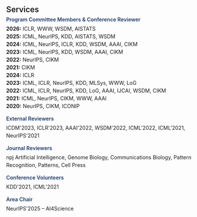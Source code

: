<!-- <h1 id="services"></h1>

<h2 style="margin: 60px 0px 10px;">Services</h2>

<h4 style="margin:0 10px 0;">Program Committee Members</h4>

<ul style="margin:0 0 5px;">
  <li>..<a href="https://bmvc2023.org/people/organisers/"><autocolor>..</autocolor></a> <a href="h12"><autocolor>2022</autocolor></a>-<a href="12"><autocolor>2023</autocolor></a></li>
  <li>s<a href="https://www.acmmmasia.org/2020/committee.html"><autocolor>sd</autocolor></a></li>
</ul>

<h4 style="margin:0 10px 0;">sd</h4>

<ul style="margin:0 0 5px;">
  <li><a href="http://cvpr.thecvf.com/"><autocolor>...</autocolor></a></li>
  
</ul>

<h4 style="margin:0 10px 0;">...</h4>

<ul style="margin:0 0 5px;">
  <li><a href="https://ijcai-21.org/"><autocolor>...</autocolor></a></li>
</ul>

<h4 style="margin:0 10px 0;">..</h4>

<ul style="margin:0 0 5px;">
  <li><a href="http://cvpr2023.thecvf.com/"><autocolor>...</autocolor></a></li>
  
</ul>

<h4 style="margin:0 10px 0;">Journal Reviewers</h4>

<ul style="margin:0 0 20px;">
  <li><a href="https://www.computer.org/csdl/journal/tp"><autocolor>...</autocolor></a></li>
  
</ul>
 -->


<!-- 
<h1 id="services"></h1>

<h2 style="margin: 60px 0px 10px;">Services</h2>

<h4 style="margin:0 10px 0;">Program Committee Members</h4>
<ul style="margin:0 0 5px; list-style-type: none;">
  <li><b>2024:</b> ICLR</li>
  <li><b>2023:</b> ICML, ICLR, NeurIPS, KDD, MLSys, WWW, LoG</li>
  <li><b>2022:</b> ICML, ICLR, NeurIPS, KDD, LoG, AAAI, IJCAI, WSDM, CIKM</li>
  <li><b>2021:</b> ICML, NeurIPS, CIKM, WWW, AAAI</li>
  <li><b>2020:</b> NeurIPS, CIKM, ICONIP</li>
</ul>

<h4 style="margin:10px 10px 0;">External Reviewers</h4>
<p style="margin:0 0 5px;">
  ICDM'2023, ICLR'2023, AAAI'2022, WSDM'2022, ICML'2022, ICML'2021, NeurIPS'2021 
</p>

<h4 style="margin:10px 10px 0;">Journal Reviewer</h4>
<p style="margin:0 0 20px;">
  npj Artificial Intelligence, Genome Biology, Communications Biology, Pattern Recognition, Patterns, Cell Press
</p>

<h4 style="margin:10px 10px 0;">Conference Volunteers</h4>
<p style="margin:0 0 20px;">
  KDD'2021, ICML'2021
</p>

<h4 style="margin:10px 10px 0;">Area Chair</h4>
<p style="margin:0 0 20px;">
  NeurIPS'2025-AI4Science
</p>
 -->

<h1 id="services"></h1>

<h2 style="margin: 40px 0px 6px; font-weight: 600;">Services</h2>

<h4 style="margin: 0 0 6px; color: #1A3A6E; font-weight: 600;">Program Committee Members & Conference Reviewer</h4>
<ul style="list-style-type: none; margin: 0 0 15px 0; padding: 0; line-height: 1.5;">
  <li><b>2026:</b> ICLR, WWW, WSDM, AISTATS</li>
  <li><b>2025:</b> ICML, NeurIPS, KDD, AISTATS, WSDM</li>
  <li><b>2024:</b> ICML, NeurIPS, ICLR, KDD, WSDM, AAAI, CIKM</li>
  <li><b>2023:</b> ICML, NeurIPS, KDD, WSDM, AAAI, CIKM</li>
  <li><b>2022:</b> NeurIPS, CIKM</li>
  <li><b>2021:</b> CIKM</li>

  <li><b>2024:</b> ICLR</li>
  <li><b>2023:</b> ICML, ICLR, NeurIPS, KDD, MLSys, WWW, LoG</li>
  <li><b>2022:</b> ICML, ICLR, NeurIPS, KDD, LoG, AAAI, IJCAI, WSDM, CIKM</li>
  <li><b>2021:</b> ICML, NeurIPS, CIKM, WWW, AAAI</li>
  <li><b>2020:</b> NeurIPS, CIKM, ICONIP</li>
</ul>

<h4 style="margin: 10px 0 6px; color: #1A3A6E; font-weight: 600;">External Reviewers</h4>
<p style="margin: 0 0 15px 0; line-height: 1.5;">
  ICDM'2023, ICLR'2023, AAAI'2022, WSDM'2022, ICML'2022, ICML'2021, NeurIPS'2021
</p>

<h4 style="margin: 10px 0 6px; color: #1A3A6E; font-weight: 600;">Journal Reviewers</h4>
<p style="margin: 0 0 15px 0; line-height: 1.5;">
  npj Artificial Intelligence, Genome Biology, Communications Biology, Pattern Recognition, Patterns, Cell Press
</p>

<h4 style="margin: 10px 0 6px; color: #1A3A6E; font-weight: 600;">Conference Volunteers</h4>
<p style="margin: 0 0 15px 0; line-height: 1.5;">
  KDD'2021, ICML'2021
</p>

<h4 style="margin: 10px 0 6px; color: #1A3A6E; font-weight: 600;">Area Chair</h4>
<p style="margin: 0 0 15px 0; line-height: 1.5;">
  NeurIPS'2025 – AI4Science
</p>



